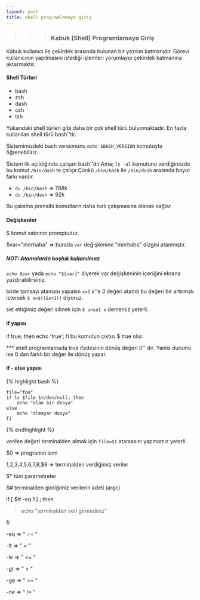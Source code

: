 ```yaml
---
layout: post
title: shell programlamaya giriş
---
```


>>> ### Kabuk (Shell) Programlamaya Giriş

Kabuk kullanıcı ile çekirdek arasında bulunan bir yazılım katmanıdır. Görevi 
kullanıcının yapılmasını istediği işlemleri yorumlayıp çekirdek katmanına aktarmaktır.

#### Shell Türleri
* bash
* zsh
* dash
* csh
* tsh

Yukarıdaki shell türleri gibi daha bir çok shell türü bulunmaktadır. En fazla kullanılan shell türü bash''tir.


Sistemimizdeki bash versionunu `echo $BASH_VERSION` komutuyla öğrenebiliriz.

Sistem ilk açıldığında çalışan bash''dir.Ama;
`ls -al` komutunu verdiğimizde bu komut `/bin/dash` te çalışır.Çünkü `/bin/bash` ile `/bin/dash` arasında boyut farkı vardır.

* `du /bin/bash` => 788k
* `du /bin/dash` => 92k 

Bu çalısma prensibi komutların daha hızlı çalışmasına olanak sağlar.

#### Değişkenler

$ komut satırının promptudur.

$var="merhaba" => burada `var` değişkenine "merhaba" dizgisi atanmıştır.

##### NOT: Atamalarda boşluk kullanılmaz

`echo $var` yada `echo "${var}"` diyerek var değişkeninin içeriğini ekrana yazdırabilirsiniz.

birde tamsayı ataması yapalım `x=3` x''e 3 değeri atandı bu değeri bir artırmak istersek `$ x=$(($x+1))` diyoruz.

set ettiğimiz değeri silmek için `$ unset x` dememiz yeterli.

#### if yapısı



if true; then echo 'true'; fi
bu komutun çıktısı $ true olur.

*** shell programlamada true
 ifadesinin dönüş değeri 0'' dır. Yanlıs durumu ise 0 dan farklı bir değer ile dönüş yapar.

#### if - else yapısı


{% highlight bash %}

	file="foo"
	if ls $file 1>/dev/null; then
		echo "olan bir dosya"
	else
		echo "olmayan dosya"
	fi

{% endhighlight %}

 verilen değeri terminalden almak için `file=$1` atamasını yapmamız yeterli.


 $0  => programın ismi

  $1,$2,$3,$4,$5,$6,$7,$8,$9   => terminalden verdiğimiz veriler

 $*  tüm parametreler

$# terminalden girdiğimiz verilerin adeti (argc)


if [ $# -eq 1 ] ; then

> echo "terminalden veri girmediniz" 

fi

-eq => " == "

-lt => " < "

-le => " <= "

-gt => " > "

-ge => " >= "

-ne => " != "


